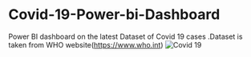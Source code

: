 # Covid-19-Power-bi-Dashboard
Power BI dashboard on the latest Dataset of Covid 19 cases .Dataset is taken from WHO website(https://www.who.int)
![Covid 19](https://user-images.githubusercontent.com/100313227/194694618-e3fa3ce0-7531-4944-8d98-d1195eaa19dd.jpg)
